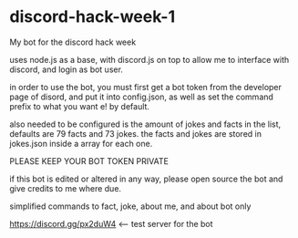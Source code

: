 # discord-hack-week-1
My bot for the discord hack week

uses node.js as a base, with discord.js on top to allow me to interface with discord, and login as bot user. 

in order to use the bot, you must first get a bot token from the developer page of disord, and put it into config.json, as well as set the command prefix to what you want e! by default.

also needed to be configured is the amount of jokes and facts in the list, defaults are 79 facts and 73 jokes. the facts and jokes are stored in jokes.json inside a array for each one.

PLEASE KEEP YOUR BOT TOKEN PRIVATE

if this bot is edited or altered in any way, please open source the bot and give credits to me where due.

simplified commands to fact, joke, about me, and about bot only

https://discord.gg/px2duW4 <-- test server for the bot